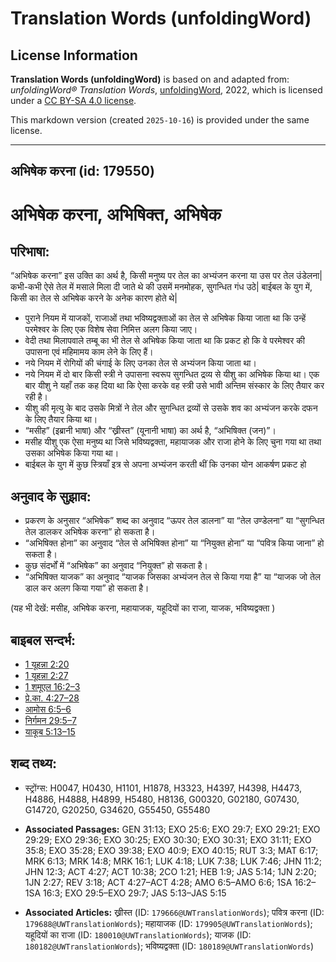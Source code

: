 # Translation Words (unfoldingWord)

## License Information

**Translation Words (unfoldingWord)** is based on and adapted from: _unfoldingWord® Translation Words_, [unfoldingWord](https://unfoldingword.org/utw), 2022, which is licensed under a [CC BY-SA 4.0 license](https://creativecommons.org/licenses/by-sa/4.0/legalcode.en).

This markdown version (created `2025-10-16`) is provided under the same license.



--------------------------------

## अभिषेक करना (id: 179550)

अभिषेक करना, अभिषिक्त, अभिषेक
=============================

परिभाषा:
--------

“अभिषेक करना” इस उक्ति का अर्थ है, किसी मनुष्य पर तेल का अभ्यंजन करना या उस पर तेल उंडेलना\| कभी\-कभी ऐसे तेल में मसाले मिला दी जाते थे की उसमें मनमोहक, सुगन्धित गंध उठे\| बाईबल के युग में, किसी का तेल से अभिषेक करने के अनेक कारण होते थे\|

* पुराने नियम में याजकों, राजाओं तथा भविष्यद्वक्ताओं का तेल से अभिषेक किया जाता था कि उन्हें परमेश्वर के लिए एक विशेष सेवा निमित्त अलग किया जाए।
* वेदी तथा मिलापवाले तम्बू का भी तेल से अभिषेक किया जाता था कि प्रकट हो कि वे परमेश्वर की उपासना एवं महिमामय काम लेने के लिए हैं।
* नये नियम में रोगियों की चंगाई के लिए उनका तेल से अभ्यंजन किया जाता था।
* नये नियम में दो बार किसी स्त्री ने उपासना स्वरूप सुगन्धित द्रव्य से यीशु का अभिषेक किया था। एक बार यीशु ने यहाँ तक कह दिया था कि ऐसा करके वह स्त्री उसे भावी अन्तिम संस्कार के लिए तैयार कर रही है।
* यीशु की मृत्यु के बाद उसके मित्रों ने तेल और सुगन्धित द्रव्यों से उसके शव का अभ्यंजन करके दफन के लिए तैयार किया था।
* “मसीह” (इब्रानी भाषा) और “ख्रीस्त” (यूनानी भाषा) का अर्थ है, “अभिषिक्त (जन)”।
* मसीह यीशु एक ऐसा मनुष्य था जिसे भविष्यद्वक्ता, महायाजक और राजा होने के लिए चुना गया था तथा उसका अभिषेक किया गया था।
* बाईबल के युग में कुछ स्त्रियाँ इत्र से अपना अभ्यंजन करती थीं कि उनका योन आकर्षण प्रकट हो

अनुवाद के सुझाव:
----------------

* प्रकरण के अनुसार “अभिषेक” शब्द का अनुवाद “ऊपर तेल डालना” या “तेल उण्डेलना” या “सुगन्धित तेल डालकर अभिषेक करना” हो सकता है।
* “अभिषिक्त होना” का अनुवाद “तेल से अभिषिक्त होना” या “नियुक्त होना” या “पवित्र किया जाना” हो सकता है।
* कुछ संदर्भों में “अभिषेक” का अनुवाद “नियुक्त” हो सकता है।
* “अभिषिक्त याजक” का अनुवाद “याजक जिसका अभ्यंजन तेल से किया गया है” या “याजक जो तेल डाल कर अलग किया गया” हो सकता है।

(यह भी देखें: मसीह, अभिषेक करना, महायाजक, यहूदियों का राजा, याजक, भविष्यद्वक्ता )

बाइबल सन्दर्भ:
--------------

* [1 यूहन्ना 2:20](https://ref.ly/1John0:0)
* [1 यूहन्ना 2:27](https://ref.ly/1John0:0)
* [1 शमूएल 16:2–3](https://ref.ly/1Sam0:0)
* [प्रे.का. 4:27–28](https://ref.ly/Acts4:27-Acts4:28)
* [आमोस 6:5–6](https://ref.ly/Amos6:5-Amos6:6)
* [निर्गमन 29:5–7](https://ref.ly/Exod29:5-Exod29:7)
* [याकूब 5:13–15](https://ref.ly/Jas5:13-Jas5:15)

शब्द तथ्य:
----------

* स्ट्रोंग्स: H0047, H0430, H1101, H1878, H3323, H4397, H4398, H4473, H4886, H4888, H4899, H5480, H8136, G00320, G02180, G07430, G14720, G20250, G34620, G55450, G55480

* **Associated Passages:** GEN 31:13; EXO 25:6; EXO 29:7; EXO 29:21; EXO 29:29; EXO 29:36; EXO 30:25; EXO 30:30; EXO 30:31; EXO 31:11; EXO 35:8; EXO 35:28; EXO 39:38; EXO 40:9; EXO 40:15; RUT 3:3; MAT 6:17; MRK 6:13; MRK 14:8; MRK 16:1; LUK 4:18; LUK 7:38; LUK 7:46; JHN 11:2; JHN 12:3; ACT 4:27; ACT 10:38; 2CO 1:21; HEB 1:9; JAS 5:14; 1JN 2:20; 1JN 2:27; REV 3:18; ACT 4:27–ACT 4:28; AMO 6:5–AMO 6:6; 1SA 16:2–1SA 16:3; EXO 29:5–EXO 29:7; JAS 5:13–JAS 5:15
* **Associated Articles:** ख्रीस्त (ID: `179666@UWTranslationWords`); पवित्र करना (ID: `179688@UWTranslationWords`); महायाजक (ID: `179905@UWTranslationWords`); यहूदियों का राजा (ID: `180010@UWTranslationWords`); याजक (ID: `180182@UWTranslationWords`); भविष्यद्वक्ता (ID: `180189@UWTranslationWords`)

